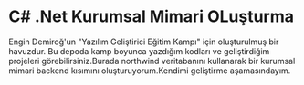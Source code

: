 # C# .Net Kurumsal Mimari OLuşturma
Engin Demiroğ'un "Yazılım Geliştirici Eğitim Kampı" için oluşturulmuş bir havuzdur. Bu depoda kamp boyunca yazdığım kodları ve geliştirdiğim projeleri görebilirsiniz.Burada northwind veritabanını kullanarak bir kurumsal mimari backend kısımını oluşturuyorum.Kendimi geliştirme aşamasındayım.
